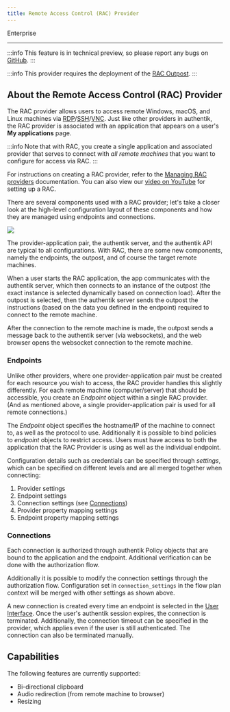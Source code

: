 ```yaml
---
title: Remote Access Control (RAC) Provider
---
```


<span class="badge badge--primary">Enterprise</span>

---

:::info
This feature is in technical preview, so please report any bugs on [GitHub](https://github.com/goauthentik/authentik/issues).
:::

:::info
This provider requires the deployment of the [RAC Outpost](../../outposts/).
:::

## About the Remote Access Control (RAC) Provider

The RAC provider allows users to access remote Windows, macOS, and Linux machines via [RDP](https://en.wikipedia.org/wiki/Remote_Desktop_Protocol)/[SSH](https://en.wikipedia.org/wiki/Secure_Shell)/[VNC](https://en.wikipedia.org/wiki/Virtual_Network_Computing). Just like other providers in authentik, the RAC provider is associated with an application that appears on a user's **My applications** page.

:::info
Note that with RAC, you create a single application and associated provider that serves to connect with _all remote machines_ that you want to configure for access via RAC.
:::

For instructions on creating a RAC provider, refer to the [Managing RAC providers](../../add-secure-apps/providers/rac/how-to-rac.md) documentation. You can also view our [video on YouTube](https://www.youtube.com/watch?v=9wahIBRV6Ts) for setting up a RAC.

There are several components used with a RAC provider; let's take a closer look at the high-level configuration layout of these components and how they are managed using endpoints and connections.

![](../../add-secure-apps/providers/rac/rac-v3.png)

The provider-application pair, the authentik server, and the authentik API are typical to all configurations. With RAC, there are some new components, namely the endpoints, the outpost, and of course the target remote machines.

When a user starts the RAC application, the app communicates with the authentik server, which then connects to an instance of the outpost (the exact instance is selected dynamically based on connection load). After the outpost is selected, then the authentik server sends the outpost the instructions (based on the data you defined in the endpoint) required to connect to the remote machine.

After the connection to the remote machine is made, the outpost sends a message back to the authentik server (via websockets), and the web browser opens the websocket connection to the remote machine.

### Endpoints

Unlike other providers, where one provider-application pair must be created for each resource you wish to access, the RAC provider handles this slightly differently. For each remote machine (computer/server) that should be accessible, you create an _Endpoint_ object within a single RAC provider. (And as mentioned above, a single provider-application pair is used for all remote connections.)

The _Endpoint_ object specifies the hostname/IP of the machine to connect to, as well as the protocol to use. Additionally it is possible to bind policies to _endpoint_ objects to restrict access. Users must have access to both the application that the RAC Provider is using as well as the individual endpoint.

Configuration details such as credentials can be specified through _settings_, which can be specified on different levels and are all merged together when connecting:

1. Provider settings
2. Endpoint settings
3. Connection settings (see [Connections](#connections))
4. Provider property mapping settings
5. Endpoint property mapping settings

### Connections

Each connection is authorized through authentik Policy objects that are bound to the application and the endpoint. Additional verification can be done with the authorization flow.

Additionally it is possible to modify the connection settings through the authorization flow. Configuration set in `connection_settings` in the flow plan context will be merged with other settings as shown above.

A new connection is created every time an endpoint is selected in the [User Interface](../../customize/user/customization.mdx). Once the user's authentik session expires, the connection is terminated. Additionally, the connection timeout can be specified in the provider, which applies even if the user is still authenticated. The connection can also be terminated manually.

## Capabilities

The following features are currently supported:

-   Bi-directional clipboard
-   Audio redirection (from remote machine to browser)
-   Resizing
